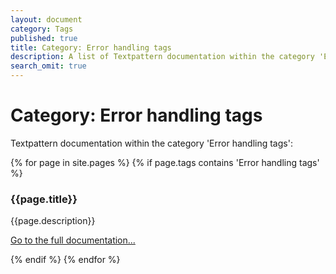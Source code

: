 ```yaml
---
layout: document
category: Tags
published: true
title: Category: Error handling tags
description: A list of Textpattern documentation within the category 'Error handling tags'.
search_omit: true
---
```


# Category: Error handling tags

Textpattern documentation within the category 'Error handling tags':

<div>
    {% for page in site.pages %}
        {% if page.tags contains 'Error handling tags' %}
            <article>
                <h3>{{page.title}}</h3>
                <p>{{page.description}}</p>
                <p><a href="{{page.url}}">Go to the full documentation...</a></p>
            </article>
        {% endif %}
    {% endfor %}
</div>
